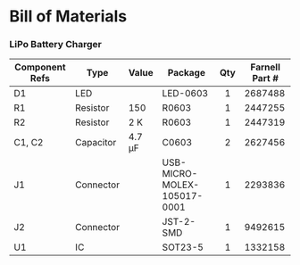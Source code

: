 # Bill of Materials
### LiPo Battery Charger

Component Refs | Type            | Value      | Package                     | Qty | Farnell Part #
-------------- | --------------- | ---------- | ----------                  | :-: | -------------
D1             |   LED           |            |                    LED-0603 |    1| 2687488
R1             |   Resistor      |    150     |                       R0603 |    1| 2447255
R2             |   Resistor      |    2 K     |                       R0603 |    1| 2447319
C1, C2         |   Capacitor     |   4.7 µF   |                       C0603 |    2| 2627456
J1             |   Connector     |            | USB-MICRO-MOLEX-105017-0001 |    1| 2293836
J2             |   Connector     |            |                   JST-2-SMD |    1| 9492615
U1             |   IC            |            |                     SOT23-5 |    1| 1332158
